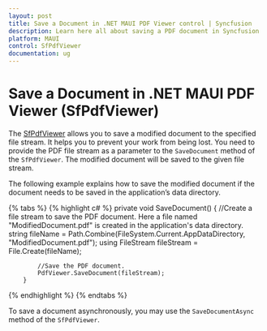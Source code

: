 ```yaml
---
layout: post
title: Save a Document in .NET MAUI PDF Viewer control | Syncfusion
description: Learn here all about saving a PDF document in Syncfusion .NET MAUI PDF Viewer (SfPdfViewer) control to prevent the work from being lost.
platform: MAUI
control: SfPdfViewer
documentation: ug
---
```


# Save a Document in .NET MAUI PDF Viewer (SfPdfViewer)

The [SfPdfViewer](https://help.syncfusion.com/cr/maui/Syncfusion.Maui.PdfViewer.SfPdfViewer.html) allows you to save a modified document to the specified file stream. It helps you to prevent your work from being lost. You need to provide the PDF file stream as a parameter to the `SaveDocument` method of the `SfPdfViewer`. The modified document will be saved to the given file stream. 

The following example explains how to save the modified document if the document needs to be saved in the application’s data directory. 

{% tabs %}
{% highlight c# %}
        private void SaveDocument()
        {
            //Create a file stream to save the PDF document. Here a file named "ModifiedDocument.pdf" is created in the application's data directory.
            string fileName = Path.Combine(FileSystem.Current.AppDataDirectory, "ModifiedDocument.pdf");
            using FileStream fileStream = File.Create(fileName);
            
            //Save the PDF document.
            PdfViewer.SaveDocument(fileStream);
        }		
{% endhighlight %}
{% endtabs %}

To save a document asynchronously, you may use the `SaveDocumentAsync` method  of the `SfPdfViewer`.